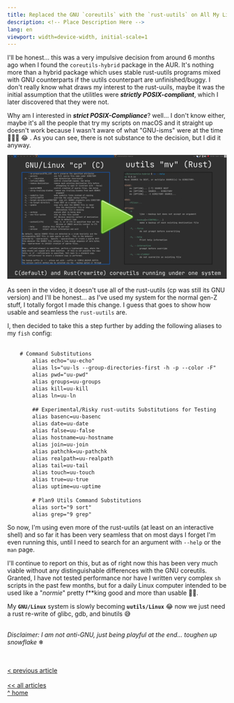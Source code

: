 ```yaml
---
title: Replaced the GNU `coreutils` with the `rust-uutils` on All My Linux Machines
description: <!-- Place Description Here --> 
lang: en
viewport: width=device-width, initial-scale=1
---
```


<meta name="color-scheme" content="light dark">

I'll be honest… this was a very impulsive decision from around 6 months ago when I found the `coreutils-hybrid` package in the AUR. It's nothing more than a hybrid package which uses stable rust-uutils programs mixed with GNU counterparts if the uutils counterpart are unfinished/buggy. I don't really know what draws my interest to the rust-uuils, maybe it was the initial assumption that the utilitles were ***strictly POSIX-compliant***, which I later discovered that they were not. 

Why am I interested in ***strict POSIX-Compliance***? well… I don't know either, maybe it's all the people that try my scripts on macOS and it straight up doesn't work because I wasn't aware of what "GNU-isms" were at the time 🤦🏽‍♂️ 😂 . As you can see, there is not substance to the decision, but I did it anyway.

[![rust-uutils video](rust-uutils.webp)](rust-uutils.mp4)

As seen in the video, it doesn't use all of the rust-uutils (cp was still its GNU version) and I'll be honest… as I've used my system for the normal gen-Z stuff, I totally forgot I made this change. I guess that goes to show how usable and seamless the `rust-uutils` are.

I, then decided to take this a step further by adding the following aliases to my `fish` config:

```

    # Command Substitutions 
        alias echo="uu-echo"
        alias ls="uu-ls --group-directories-first -h -p --color -F"
        alias pwd="uu-pwd"
        alias groups=uu-groups
        alias kill=uu-kill
        alias ln=uu-ln

        ## Experimental/Risky rust-uutits Substitutions for Testing
        alias basenc=uu-basenc
        alias date=uu-date
        alias false=uu-false
        alias hostname=uu-hostname
        alias join=uu-join
        alias pathchk=uu-pathchk
        alias realpath=uu-realpath
        alias tail=uu-tail
        alias touch=uu-touch
        alias true=uu-true
        alias uptime=uu-uptime

        # Plan9 Utils Command Substitutions
        alias sort="9 sort"
        alias grep="9 grep"

```

So now, I'm using even more of the rust-uutils (at least on an interactive shell) and so far it has been very seamless that on most days I forget I'm even running this, until I need to search for an argument with `--help` or the `man` page.

I'll continue to report on this, but as of right now this has been very much viable without any distinguishable differences with the GNU coreutils. Granted, I have not tested performance nor have I written very complex `sh` scripts in the past few months, but for a daily Linux computer intended to be used like a "*normie*" pretty f**king good and more than usable 👌🏽.

My **`GNU/Linux`** system is slowly becoming **`uutils/Linux`** 😂 now we just need a rust re-write of glibc, gdb, and binutils 😅

\
*Disclaimer: I am not anti-GNU, just being playful at the end… toughen up snowflake* ❄

\
\
[\< previous article](../01062023blogredesign)
\
\
[\<\< all articles](../../articles/)\
[\^ home](../../)
